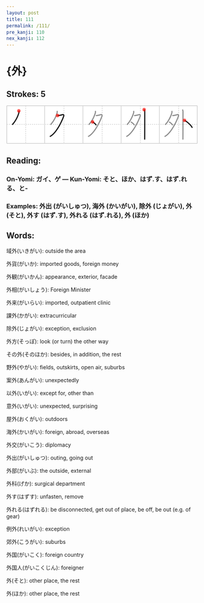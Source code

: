 ```yaml
---
layout: post
title: 111
permalink: /111/
pre_kanji: 110
nex_kanji: 112
---
```


# {外}

## Strokes: 5

<div class="stroke"><img src="../images/E5A496.png" /></div>

## Reading:

### On-Yomi: ガイ、ゲ &mdash; Kun-Yomi: そと、ほか、はず.す、はず.れる、と-

### Examples: 外出 (がいしゅつ), 海外 (かいがい), 除外 (じょがい), 外 (そと), 外す (はず.す), 外れる (はず.れる), 外 (ほか)

## Words:

域外(いきがい): outside the area

外貨(がいか): imported goods, foreign money

外観(がいかん): appearance, exterior, facade

外相(がいしょう): Foreign Minister

外来(がいらい): imported, outpatient clinic

課外(かがい): extracurricular

除外(じょがい): exception, exclusion

外方(そっぽ): look (or turn) the other way

その外(そのほか): besides, in addition, the rest

野外(やがい): fields, outskirts, open air, suburbs

案外(あんがい): unexpectedly

以外(いがい): except for, other than

意外(いがい): unexpected, surprising

屋外(おくがい): outdoors

海外(かいがい): foreign, abroad, overseas

外交(がいこう): diplomacy

外出(がいしゅつ): outing, going out

外部(がいぶ): the outside, external

外科(げか): surgical department

外す(はずす): unfasten, remove

外れる(はずれる): be disconnected, get out of place, be off, be out (e.g. of gear)

例外(れいがい): exception

郊外(こうがい): suburbs

外国(がいこく): foreign country

外国人(がいこくじん): foreigner

外(そと): other place, the rest

外(ほか): other place, the rest
